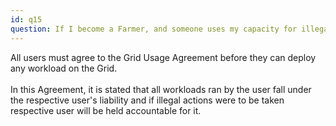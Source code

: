 ```yaml
---
id: q15
question: If I become a Farmer, and someone uses my capacity for illegal activities, who will be liable?
---
```


All users must agree to the Grid Usage Agreement before they can deploy any workload on the Grid. 
<br/>
<br/>
In this Agreement, it is stated that all workloads ran by the user fall under the respective user's liability and if illegal actions were to be taken respective user will be held accountable for it. 